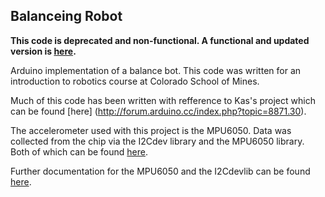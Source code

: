 ## Balanceing Robot

**This code is deprecated and non-functional.  A functional and updated version is [here](https://github.com/gdeshazer/BalanceRobot).**

Arduino implementation of a balance bot.  This code was written for an introduction to robotics course at Colorado School of Mines.

Much of this code has been written with refference to Kas's project which can be found [here] (http://forum.arduino.cc/index.php?topic=8871.30).

The accelerometer used with this project is the MPU6050.  Data was collected from the chip via the I2Cdev library and the MPU6050 library.  Both of which can be found [here](https://github.com/jrowberg/i2cdevlib).

Further documentation for the MPU6050 and the I2Cdevlib can be found [here](http://www.i2cdevlib.com/forums/forum/2-mpu-6050-6-axis-accelerometergyroscope-invensense/).

